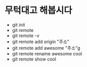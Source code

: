 # 무턱대고 해봅시다
* git init
* git remote
* git remote -v
* git remote add origin "주소"
* git remote add awesome "주소"g
* git remote rename awesome cool
* git remote show cool

